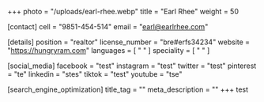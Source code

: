 +++
photo = "/uploads/earl-rhee.webp"
title = "Earl Rhee"
weight = 50

[contact]
cell = "9851-454-514"
email = "earl@earlrhee.com"

[details]
position = "realtor"
license_number = "bre#erfs34234"
website = "https://hungryram.com"
languages = [ " " ]
speciality = [ " " ]

[social_media]
facebook = "test"
instagram = "test"
twitter = "test"
pinterest = "te"
linkedin = "stes"
tiktok = "test"
youtube = "tse"

[search_engine_optimization]
title_tag = ""
meta_description = ""
+++
test
